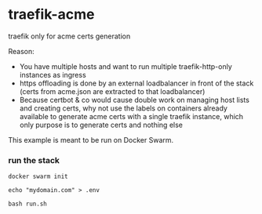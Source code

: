 # traefik-acme
traefik only for acme certs generation

Reason: 

- You have multiple hosts and want to run multiple traefik-http-only instances as ingress
- https offloading is done by an external loadbalancer in front of the stack (certs from acme.json are extracted to that loadbalancer)
- Because certbot & co would cause double work on managing host lists and creating certs, why not use the labels on containers already available to generate acme certs with a single traefik instance, which only purpose is to generate certs and nothing else

This example is meant to be run on Docker Swarm.

### run the stack

```
docker swarm init

echo "mydomain.com" > .env

bash run.sh
```

